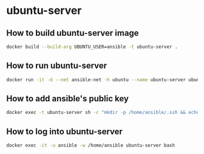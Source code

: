 # ubuntu-server

## How to build ubuntu-server image

```bash
docker build --build-arg UBUNTU_USER=ansible -t ubuntu-server .
```

## How to run ubuntu-server

```bash
docker run -it -d --net ansible-net -h ubuntu --name ubuntu-server ubuntu-server
```

## How to add ansible's public key

```bash
docker exec -t ubuntu-server sh -c "mkdir -p /home/ansible/.ssh && echo '$(docker exec -t ansible cat /home/ansible/.ssh/ssh_host_ed25519_key.pub)' > /home/ansible/.ssh/authorized_keys"
```

## How to log into ubuntu-server

```bash
docker exec -it -u ansible -w /home/ansible ubuntu-server bash
```
